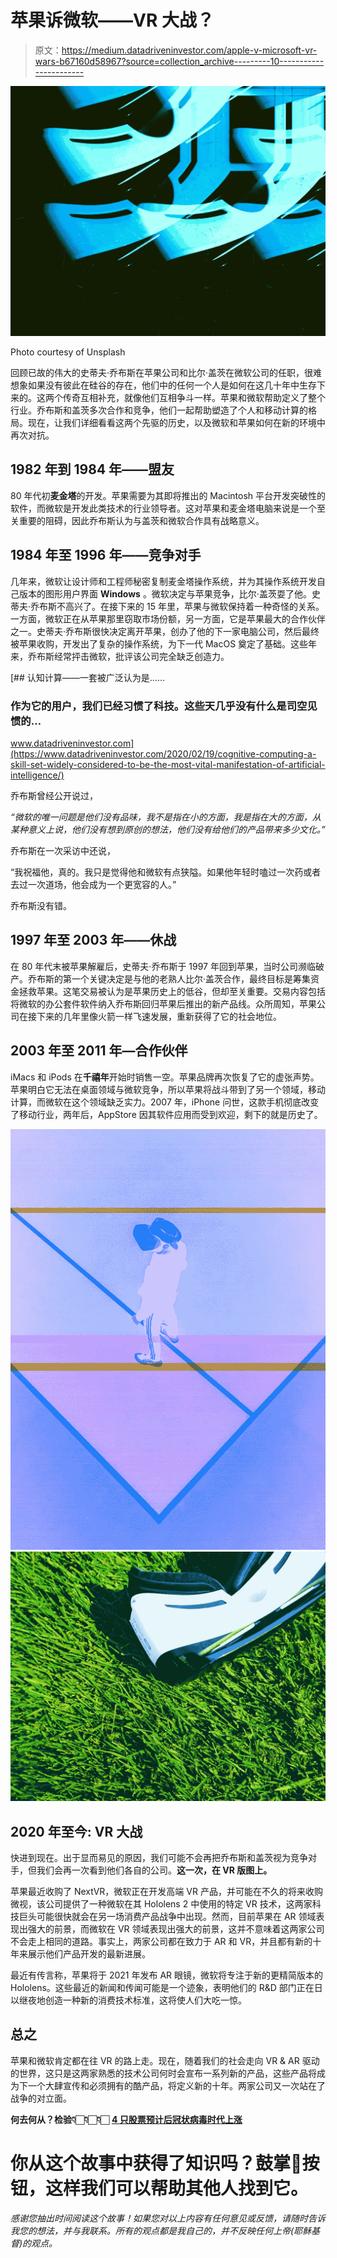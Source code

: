 # 苹果诉微软——VR 大战？

> 原文：<https://medium.datadriveninvestor.com/apple-v-microsoft-vr-wars-b67160d58967?source=collection_archive---------10----------------------->

![](img/7ccc7e641ba3cc2cddbfc45403488388.png)

Photo courtesy of Unsplash

回顾已故的伟大的史蒂夫·乔布斯在苹果公司和比尔·盖茨在微软公司的任职，很难想象如果没有彼此在硅谷的存在，他们中的任何一个人是如何在这几十年中生存下来的。这两个传奇互相补充，就像他们互相争斗一样。苹果和微软帮助定义了整个行业。乔布斯和盖茨多次合作和竞争，他们一起帮助塑造了个人和移动计算的格局。现在，让我们详细看看这两个先驱的历史，以及微软和苹果如何在新的环境中再次对抗。

## **1982 年到 1984 年——盟友**

80 年代初**麦金塔**的开发。苹果需要为其即将推出的 Macintosh 平台开发突破性的软件，而微软是开发此类技术的行业领导者。这对苹果和麦金塔电脑来说是一个至关重要的阻碍，因此乔布斯认为与盖茨和微软合作具有战略意义。

## **1984 年至 1996 年——竞争对手**

几年来，微软让设计师和工程师秘密复制麦金塔操作系统，并为其操作系统开发自己版本的图形用户界面 **Windows** 。微软决定与苹果竞争，比尔·盖茨耍了他。史蒂夫·乔布斯不高兴了。在接下来的 15 年里，苹果与微软保持着一种奇怪的关系。一方面，微软正在从苹果那里窃取市场份额，另一方面，它是苹果最大的合作伙伴之一。史蒂夫·乔布斯很快决定离开苹果，创办了他的下一家电脑公司，然后最终被苹果收购，开发出了复杂的操作系统，为下一代 MacOS 奠定了基础。这些年来，乔布斯经常抨击微软，批评该公司完全缺乏创造力。

[](https://www.datadriveninvestor.com/2020/02/19/cognitive-computing-a-skill-set-widely-considered-to-be-the-most-vital-manifestation-of-artificial-intelligence/) [## 认知计算——一套被广泛认为是……

### 作为它的用户，我们已经习惯了科技。这些天几乎没有什么是司空见惯的…

www.datadriveninvestor.com](https://www.datadriveninvestor.com/2020/02/19/cognitive-computing-a-skill-set-widely-considered-to-be-the-most-vital-manifestation-of-artificial-intelligence/) 

乔布斯曾经公开说过，

*“微软的唯一问题是他们没有品味，我不是指在小的方面，我是指在大的方面，从某种意义上说，他们没有想到原创的想法，他们没有给他们的产品带来多少文化。”*

乔布斯在一次采访中还说，

“我祝福他，真的。我只是觉得他和微软有点狭隘。如果他年轻时嗑过一次药或者去过一次道场，他会成为一个更宽容的人。”

乔布斯没有错。

## **1997 年至 2003 年——休战**

在 80 年代末被苹果解雇后，史蒂夫·乔布斯于 1997 年回到苹果，当时公司濒临破产。乔布斯的第一个关键决定是与他的老熟人比尔·盖茨合作，最终目标是筹集资金拯救苹果。这笔交易被认为是苹果历史上的低谷，但却至关重要。交易内容包括将微软的办公套件软件纳入乔布斯回归苹果后推出的新产品线。众所周知，苹果公司在接下来的几年里像火箭一样飞速发展，重新获得了它的社会地位。

## **2003 年至 2011 年—合作伙伴**

iMacs 和 iPods 在**千禧年**开始时销售一空。苹果品牌再次恢复了它的虚张声势。苹果明白它无法在桌面领域与微软竞争，所以苹果将战斗带到了另一个领域，移动计算，而微软在这个领域缺乏实力。2007 年，iPhone 问世，这款手机彻底改变了移动行业，两年后，AppStore 因其软件应用而受到欢迎，剩下的就是历史了。

![](img/6422082054173fd6ccf5ca5ff7bdaabc.png)![](img/343db1b2223d41eb19a8d0f404757dd1.png)

## **2020 年至今:** VR 大战

快进到现在。出于显而易见的原因，我们可能不会再把乔布斯和盖茨视为竞争对手，但我们会再一次看到他们各自的公司。**这一次，在 VR 版图上。**

苹果最近收购了 NextVR，微软正在开发高端 VR 产品，并可能在不久的将来收购微视，该公司提供了一种微软在其 Hololens 2 中使用的特定 VR 技术，这两家科技巨头可能很快就会在另一场消费产品战争中出现。然而，目前苹果在 AR 领域表现出强大的前景，而微软在 VR 领域表现出强大的前景，这并不意味着这两家公司不会走上相同的道路。事实上，两家公司都在致力于 AR 和 VR，并且都有新的十年来展示他们产品开发的最新进展。

最近有传言称，苹果将于 2021 年发布 AR 眼镜，微软将专注于新的更精简版本的 Hololens。这些最近的新闻和传闻可能是一个迹象，表明他们的 R&D 部门正在日以继夜地创造一种新的消费技术标准，这将使人们大吃一惊。

## **总之**

苹果和微软肯定都在往 VR 的路上走。现在，随着我们的社会走向 VR & AR 驱动的世界，这只是这两家熟悉的技术公司何时会宣布一系列新的产品，这些产品将成为下一个大肆宣传和必须拥有的酷产品，将定义新的十年。两家公司又一次站在了战争的对立面。

**何去何从？检验👇🏻👇🏻👇🏻** [**4 只股票预计后冠状病毒时代上涨**](https://medium.com/@drckangelo/4-stocks-projected-to-rise-post-coronavirus-era-7cf94a121453)

# 你从这个故事中获得了知识吗？鼓掌👏按钮，这样我们可以帮助其他人找到它。

*感谢您抽出时间阅读这个故事！如果您对以上内容有任何意见或反馈，请随时告诉我您的想法，并与我联系。所有的观点都是我自己的，并不反映任何上帝(耶稣基督)的观点。*